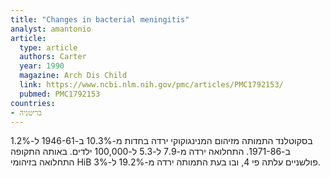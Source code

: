 ```yaml
---
title: "Changes in bacterial meningitis"
analyst: amantonio
article:
  type: article
  authors: Carter
  year: 1990
  magazine: Arch Dis Child
  link: https://www.ncbi.nlm.nih.gov/pmc/articles/PMC1792153/
  pubmed: PMC1792153
countries:
- בריטניה
---
```


בסקוטלנד התמותה מזיהום המנינגוקוקי ירדה בחדות מ-10.3% ב-1946-61 ל-1.2% ב-1971-86. התחלואה ירדה מ-7.9 ל-5.3 ל-100,000 ילדים.
באותה התקופה התחלואה בזיהומי HiB פולשניים עלתה פי 4, ובו בעת התמותה ירדה מ-19.2% ל-3%.
